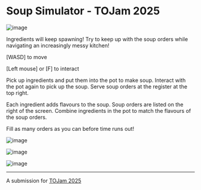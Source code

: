 # Soup Simulator - TOJam 2025

![image](https://github.com/user-attachments/assets/7fce57ad-1b40-49ad-bea5-16a58cf47c55)

Ingredients will keep spawning! Try to keep up with the soup orders while navigating an increasingly messy kitchen!

[WASD] to move

[Left mouse] or [F] to interact

Pick up ingredients and put them into the pot to make soup. Interact with the pot again to pick up the soup. Serve soup orders at the register at the top right.

Each ingredient adds flavours to the soup. Soup orders are listed on the right of the screen. Combine ingredients in the pot to match the flavours of the soup orders.

Fill as many orders as you can before time runs out!

![image](https://github.com/user-attachments/assets/b278e8f2-f42b-4613-b2ec-2e8434b056dd)

![image](https://github.com/user-attachments/assets/99b00fa6-2bad-4209-85f7-a7606635d1ef)

![image](https://github.com/user-attachments/assets/946d8eaa-60de-49c4-be8a-417f130271a3)

---

A submission for [TOJam 2025](https://www.tojam.ca/)


